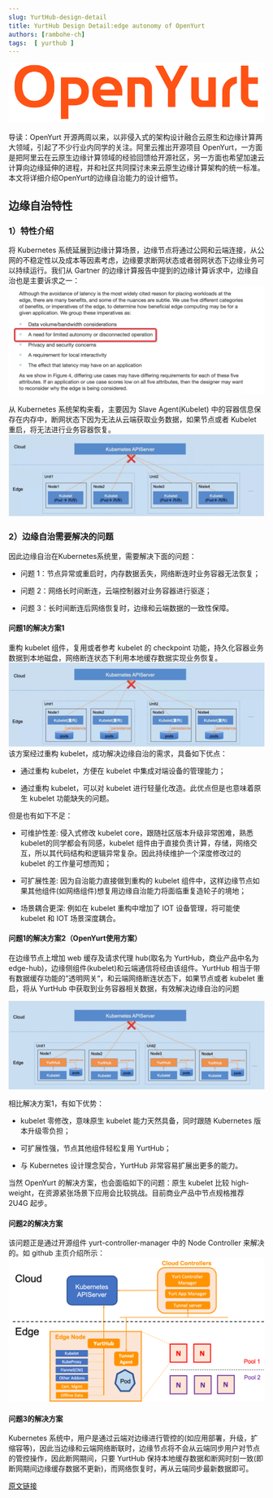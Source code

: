 ```yaml
---
slug: YurtHub-design-detail
title: YurtHub Design Detail:edge autonomy of OpenYurt
authors: [rambohe-ch]
tags:  [ yurthub ]
---
```




![image](../static/img/blog/OpenYurt.png)

导读：OpenYurt 开源两周以来，以非侵入式的架构设计融合云原生和边缘计算两大领域，引起了不少行业内同学的关注。阿里云推出开源项目 OpenYurt，一方面是把阿里云在云原生边缘计算领域的经验回馈给开源社区，另一方面也希望加速云计算向边缘延伸的进程，并和社区共同探讨未来云原生边缘计算架构的统一标准。
本文将详细介绍OpenYurt的边缘自治能力的设计细节。
## 边缘自治特性

### 1）特性介绍

将 Kubernetes 系统延展到边缘计算场景，边缘节点将通过公网和云端连接，从公网的不稳定性以及成本等因素考虑，边缘要求断网状态或者弱网状态下边缘业务可以持续运行。我们从 Gartner 的边缘计算报告中提到的边缘计算诉求中，边缘自治也是主要诉求之一：
![image](../static/img/blog/Gartner.png)

从 Kubernetes 系统架构来看，主要因为 Slave Agent(Kubelet) 中的容器信息保存在内存中，断网状态下因为无法从云端获取业务数据，如果节点或者 Kubelet 重启，将无法进行业务容器恢复。
![image](../static/img/blog/slave_agent.png)

### 2）边缘自治需要解决的问题
因此边缘自治在Kubernetes系统里，需要解决下面的问题：
- 问题 1：节点异常或重启时，内存数据丢失，网络断连时业务容器无法恢复；

- 问题 2：网络长时间断连，云端控制器对业务容器进行驱逐；

- 问题 3：长时间断连后网络恢复时，边缘和云端数据的一致性保障。


#### 问题1的解决方案1

重构 kubelet 组件，复用或者参考 kubelet 的 checkpoint 功能，持久化容器业务数据到本地磁盘，网络断连状态下利用本地缓存数据实现业务恢复。
![image](../static/img/blog/checkpoint.png)
该方案经过重构 kubelet，成功解决边缘自治的需求，具备如下优点：



- 通过重构 kubelet，方便在 kubelet 中集成对端设备的管理能力；

- 通过重构 kubelet，可以对 kubelet 进行轻量化改造。此优点但是也意味着原生 kubelet 功能缺失的问题。



但是也有如下不足：



- 可维护性差: 侵入式修改 kubelet core，跟随社区版本升级非常困难，熟悉kubelet的同学都会有同感，kubelet 组件由于直接负责计算，存储，网络交互，所以其代码结构和逻辑异常复杂。因此持续维护一个深度修改过的 kubelet 的工作量可想而知；

- 可扩展性差: 因为自治能力直接做到重构的 kubelet 组件中，这样边缘节点如果其他组件(如网络组件)想复用边缘自治能力将面临重复造轮子的境地；

- 场景耦合更深: 例如在 kubelet 重构中增加了 IOT 设备管理，将可能使 kubelet 和 IOT 场景深度耦合。



#### 问题1的解决方案2（OpenYurt使用方案）

在边缘节点上增加 web 缓存及请求代理 hub(取名为 YurtHub，商业产品中名为 edge-hub)，边缘侧组件(kubelet)和云端通信将经由该组件。YurtHub 相当于带有数据缓存功能的”透明网关“，和云端网络断连状态下，如果节点或者 kubelet 重启，将从 YurtHub 中获取到业务容器相关数据，有效解决边缘自治的问题

![image](../static/img/blog/edge_hub.png)



相比解决方案1，有如下优势：
- kubelet 零修改，意味原生 kubelet 能力天然具备，同时跟随 Kubernetes 版本升级零负担；

- 可扩展性强，节点其他组件轻松复用 YurtHub；

- 与 Kubernetes 设计理念契合，YurtHub 非常容易扩展出更多的能力。


当然 OpenYurt 的解决方案，也会面临如下的问题：原生 kubelet 比较 high-weight，在资源紧张场景下应用会比较挑战。目前商业产品中节点规格推荐 2U4G 起步。

#### 问题2的解决方案
该问题正是通过开源组件 yurt-controller-manager 中的 Node Controller 来解决的。如 github 主页介绍所示：
![image](../static/img/blog/OpenYurt_arch.png)


#### 问题3的解决方案
Kubernetes 系统中，用户是通过云端对边缘进行管控的(如应用部署，升级，扩缩容等)，因此当边缘和云端网络断联时，边缘节点将不会从云端同步用户对节点的管控操作，因此断网期间，只要 YurtHub 保持本地缓存数据和断网时刻一致(即断网期间边缘缓存数据不更新)，而网络恢复时，再从云端同步最新数据即可。

[原文链接](https://mp.weixin.qq.com/s/4BLfvMJJA623ZwRSgUE69A)
